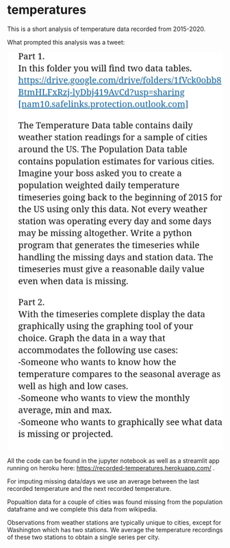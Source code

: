 # temperatures

This is a short analysis of temperature data recorded from 2015-2020.

What prompted this analysis was a tweet:

![prompt](prompt.jpg)

All the code can be found in the jupyter notebook as well as a streamlit app running on heroku here: https://recorded-temperatures.herokuapp.com/ .

For imputing missing data/days we use an average between the last recorded temperature and the next recorded temperature.

Popualtion data for a couple of cities was found missing from the population dataframe and we complete this data from wikipedia.

Observations from weather stations are typically unique to cities, except for Washington which has two stations. We average the temperature recordings of these two stations to obtain a single series per city.
